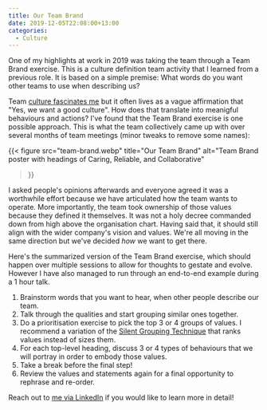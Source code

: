 ```yaml
---
title: Our Team Brand
date: 2019-12-05T22:08:00+13:00
categories:
  - Culture
---
```


One of my highlights at work in 2019 was taking the team through a Team Brand exercise. This is a culture definition team activity that I learned from a previous role. It is based on a simple premise: What words do you want other teams to use when describing us?

Team [culture fascinates me](/categories/culture/) but it often lives as a vague affirmation that "Yes, we want a good culture". How does that translate into meanigful behaviours and actions? I've found that the Team Brand exercise is one possible approach. This is what the team collectively came up with over several months of team meetings (minor tweaks to remove some names):

{{< 
  figure src="team-brand.webp" 
  title="Our Team Brand" 
  alt="Team Brand poster with headings of Caring, Reliable, and Collaborative" 
>}}

I asked people's opinions afterwards and everyone agreed it was a worthwhile effort because we have articulated how the team wants to operate. More importantly, the team took ownership of those values because they defined it themselves. It was not a holy decree commanded down from high above the organisation chart. Having said that, it should still align with the wider company's vision and values. We're all moving in the same direction but we've decided *how* we want to get there.

Here's the summarized version of the Team Brand exercise, which should happen over multiple sessions to allow for thoughts to gestate and evolve. However I have also managed to run through an end-to-end example during a 1 hour talk.

1. Brainstorm words that you want to hear, when other people describe our team.
2. Talk through the qualities and start grouping similar ones together.
3. Do a prioritisation exercise to pick the top 3 or 4 groups of values. I recommend a variation of the [Silent Grouping Technique](https://kenpower.ie/2011/05/22/using-silent-grouping-to-size-user-stories/) that ranks values instead of sizes them.
4. For each top-level heading, discuss 3 or 4 types of behaviours that we will portray in order to embody those values.
5. Take a break before the final step!
6. Review the values and statements again for a final opportunity to rephrase and re-order.

Reach out to [me via LinkedIn](https://www.linkedin.com/in/shawnlamnz) if you would like to learn more in detail!

